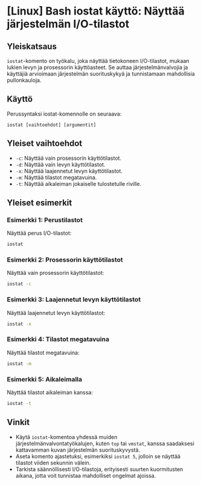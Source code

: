 # [Linux] Bash iostat käyttö: Näyttää järjestelmän I/O-tilastot

## Yleiskatsaus
`iostat`-komento on työkalu, joka näyttää tietokoneen I/O-tilastot, mukaan lukien levyn ja prosessorin käyttöasteet. Se auttaa järjestelmänvalvojia ja käyttäjiä arvioimaan järjestelmän suorituskykyä ja tunnistamaan mahdollisia pullonkauloja.

## Käyttö
Perussyntaksi iostat-komennolle on seuraava:

```
iostat [vaihtoehdot] [argumentit]
```

## Yleiset vaihtoehdot
- `-c`: Näyttää vain prosessorin käyttötilastot.
- `-d`: Näyttää vain levyn käyttötilastot.
- `-x`: Näyttää laajennetut levyn käyttötilastot.
- `-m`: Näyttää tilastot megatavuina.
- `-t`: Näyttää aikaleiman jokaiselle tulostetulle riville.

## Yleiset esimerkit
### Esimerkki 1: Perustilastot
Näyttää perus I/O-tilastot:
```bash
iostat
```

### Esimerkki 2: Prosessorin käyttötilastot
Näyttää vain prosessorin käyttötilastot:
```bash
iostat -c
```

### Esimerkki 3: Laajennetut levyn käyttötilastot
Näyttää laajennetut levyn käyttötilastot:
```bash
iostat -x
```

### Esimerkki 4: Tilastot megatavuina
Näyttää tilastot megatavuina:
```bash
iostat -m
```

### Esimerkki 5: Aikaleimalla
Näyttää tilastot aikaleiman kanssa:
```bash
iostat -t
```

## Vinkit
- Käytä `iostat`-komentoa yhdessä muiden järjestelmänvalvontatyökalujen, kuten `top` tai `vmstat`, kanssa saadaksesi kattavamman kuvan järjestelmän suorituskyvystä.
- Aseta komento ajastetuksi, esimerkiksi `iostat 5`, jolloin se näyttää tilastot viiden sekunnin välein.
- Tarkista säännöllisesti I/O-tilastoja, erityisesti suurten kuormitusten aikana, jotta voit tunnistaa mahdolliset ongelmat ajoissa.
